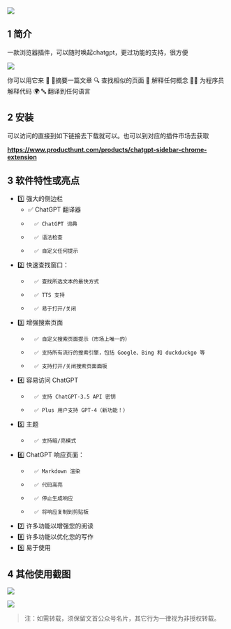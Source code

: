 <img src="/assets/image/230809-chatgpt-sidebar-chrome-extension-1.png" style="max-width: 70%; height: auto;">
<small></small>





## 1  简介
一款浏览器插件，可以随时唤起chatgpt，更过功能的支持，很方便

![](/assets/image/230809-chatgpt-sidebar-chrome-extension-1.png)

你可以用它来 📰 👀摘要一篇文章 🔍 查找相似的页面
     🤔 解释任何概念
     👨‍💻 为程序员解释代码
     🌍 🔤 翻译到任何语言


## 2 安装

可以访问的直接到如下链接去下载就可以。也可以到对应的插件市场去获取

**https://www.producthunt.com/products/chatgpt-sidebar-chrome-extension**



## 3 软件特性或亮点
-  1️⃣ 强大的侧边栏
    - ✅ ChatGPT 翻译器
    -       ✅ ChatGPT 词典
    -       ✅ 语法检查
    -       ✅ 自定义任何提示
-  2️⃣ 快速查找窗口：
    -       ✅ 查找所选文本的最快方式
    -       ✅ TTS 支持
    -       ✅ 易于打开/关闭
-  3️⃣ 增强搜索页面
    -       ✅ 自定义搜索页面提示（市场上唯一的）
    -       ✅ 支持所有流行的搜索引擎，包括 Google、Bing 和 duckduckgo 等
    -       ✅ 支持打开/关闭搜索页面面板
-  4️⃣ 容易访问 ChatGPT
    -       ✅ 支持 ChatGPT-3.5 API 密钥
    -       ✅ Plus 用户支持 GPT-4（新功能！）
-  5️⃣ 主题
    -       ✅ 支持暗/亮模式
-  6️⃣ ChatGPT 响应页面：
    -       ✅ Markdown 渲染
    -       ✅ 代码高亮
    -       ✅ 停止生成响应
    -       ✅ 将响应复制到剪贴板
-  7️⃣ 许多功能以增强您的阅读
-  8️⃣ 许多功能以优化您的写作
-  9️⃣ 易于使用

## 4 其他使用截图

![](/assets/image/230809-chatgpt-sidebar-chrome-extension-2.png)


![](/assets/image/230809-chatgpt-sidebar-chrome-extension-3.png)


>注：如需转载，须保留文首公众号名片，其它行为一律视为非授权转载。
